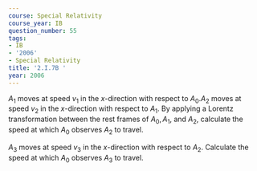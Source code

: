 ```yaml
---
course: Special Relativity
course_year: IB
question_number: 55
tags:
- IB
- '2006'
- Special Relativity
title: '2.I.7B '
year: 2006
---
```



$A_{1}$ moves at speed $v_{1}$ in the $x$-direction with respect to $A_{0} . A_{2}$ moves at speed $v_{2}$ in the $x$-direction with respect to $A_{1}$. By applying a Lorentz transformation between the rest frames of $A_{0}, A_{1}$, and $A_{2}$, calculate the speed at which $A_{0}$ observes $A_{2}$ to travel.

$A_{3}$ moves at speed $v_{3}$ in the $x$-direction with respect to $A_{2}$. Calculate the speed at which $A_{0}$ observes $A_{3}$ to travel.